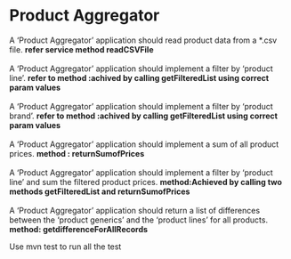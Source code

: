 # Product Aggregator
A ‘Product Aggregator’ application should read product data from a *.csv file.
<B> refer service method readCSVFile</B>
<BR><BR>A ‘Product Aggregator’ application should implement a filter by ‘product line’.
<b>refer to method :achived by calling getFilteredList  using correct param values </B> <BR><BR>A ‘Product Aggregator’ application should implement a filter by ‘product brand’.
<b>refer to method :achived by calling getFilteredList  using correct param values </B> <BR><BR>A ‘Product Aggregator’ application should implement a sum of all product prices.
<b>method : returnSumofPrices</B> <BR><BR>A ‘Product Aggregator’ application should implement a filter by ‘product line’ and sum the filtered product prices.
<B>method:Achieved by calling two methods getFilteredList and returnSumofPrices</B> <BR><BR>A ‘Product Aggregator’ application should return a list of differences between the ‘product generics’ and the ‘product lines’ for all products. 
<B>method: getdifferenceForAllRecords</B>

Use mvn test to run all the test
